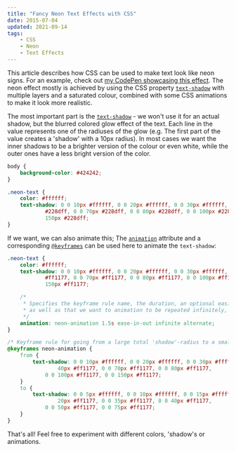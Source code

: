 ```yaml
---
title: "Fancy Neon Text Effects with CSS"
date: 2015-07-04
updated: 2021-09-14
tags:
    - CSS
    - Neon
    - Text Effects
---
```


This article describes how CSS can be used to make text look like neon signs. For an example, check out [my CodePen showcasing this effect](https://codepen.io/FelixRilling/pen/qzfoc).
The neon effect mostly is achieved by using the CSS property [`text-shadow`](https://developer.mozilla.org/en-US/docs/Web/CSS/text-shadow) with multiple layers and a saturated colour, combined with some CSS animations to make it look more realistic.

The most important part is the [`text-shadow`](https://developer.mozilla.org/en-US/docs/Web/CSS/text-shadow) - we won't use it for an actual shadow, but the blurred colored glow effect of the text. Each line in the value represents one of the radiuses of the glow (e.g. The first part of the value creates a 'shadow' with a 10px radius). In most cases we want the inner shadows to be a brighter version of the colour or even white, while the outer ones have a less bright version of the color.

<!-- more -->

```css
body {
	background-color: #424242;
}

.neon-text {
	color: #ffffff;
	text-shadow: 0 0 10px #ffffff, 0 0 20px #ffffff, 0 0 30px #ffffff, 0 0 40px
			#228dff, 0 0 70px #228dff, 0 0 80px #228dff, 0 0 100px #228dff, 0 0
			150px #228dff;
}
```

If we want, we can also animate this; The [`animation`](https://developer.mozilla.org/en-US/docs/Web/CSS/animation) attribute and a corresponding [`@keyframes`](https://developer.mozilla.org/en-US/docs/Web/CSS/@keyframes) can be used here to animate the `text-shadow`:

```css
.neon-text {
	color: #ffffff;
	text-shadow: 0 0 10px #ffffff, 0 0 20px #ffffff, 0 0 30px #ffffff, 0 0 40px
			#ff1177, 0 0 70px #ff1177, 0 0 80px #ff1177, 0 0 100px #ff1177, 0 0
			150px #ff1177;

	/* 
     * Specifies the keyframe rule name, the duration, an optional easing,
     * as well as that we want to animation to be repeated infinitely, going back and forth. 
     */
	animation: neon-animation 1.5s ease-in-out infinite alternate;
}

/* Keyframe rule for going from a large total 'shadow'-radius to a smaller one. */
@keyframes neon-animation {
	from {
		text-shadow: 0 0 10px #ffffff, 0 0 20px #ffffff, 0 0 30px #ffffff, 0 0
				40px #ff1177, 0 0 70px #ff1177, 0 0 80px #ff1177,
			0 0 100px #ff1177, 0 0 150px #ff1177;
	}
	to {
		text-shadow: 0 0 5px #ffffff, 0 0 10px #ffffff, 0 0 15px #ffffff, 0 0
				20px #ff1177, 0 0 35px #ff1177, 0 0 40px #ff1177,
			0 0 50px #ff1177, 0 0 75px #ff1177;
	}
}
```

That's all! Feel free to experiment with different colors, 'shadow's or animations.
